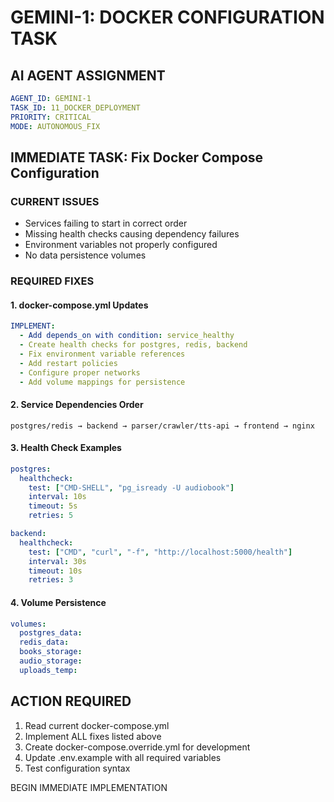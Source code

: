 # GEMINI-1: DOCKER CONFIGURATION TASK

## AI AGENT ASSIGNMENT
```yaml
AGENT_ID: GEMINI-1
TASK_ID: 11_DOCKER_DEPLOYMENT
PRIORITY: CRITICAL
MODE: AUTONOMOUS_FIX
```

## IMMEDIATE TASK: Fix Docker Compose Configuration

### CURRENT ISSUES
- Services failing to start in correct order
- Missing health checks causing dependency failures
- Environment variables not properly configured
- No data persistence volumes

### REQUIRED FIXES

#### 1. docker-compose.yml Updates
```yaml
IMPLEMENT:
  - Add depends_on with condition: service_healthy
  - Create health checks for postgres, redis, backend
  - Fix environment variable references
  - Add restart policies
  - Configure proper networks
  - Add volume mappings for persistence
```

#### 2. Service Dependencies Order
```
postgres/redis → backend → parser/crawler/tts-api → frontend → nginx
```

#### 3. Health Check Examples
```yaml
postgres:
  healthcheck:
    test: ["CMD-SHELL", "pg_isready -U audiobook"]
    interval: 10s
    timeout: 5s
    retries: 5

backend:
  healthcheck:
    test: ["CMD", "curl", "-f", "http://localhost:5000/health"]
    interval: 30s
    timeout: 10s
    retries: 3
```

#### 4. Volume Persistence
```yaml
volumes:
  postgres_data:
  redis_data:
  books_storage:
  audio_storage:
  uploads_temp:
```

## ACTION REQUIRED
1. Read current docker-compose.yml
2. Implement ALL fixes listed above
3. Create docker-compose.override.yml for development
4. Update .env.example with all required variables
5. Test configuration syntax

BEGIN IMMEDIATE IMPLEMENTATION